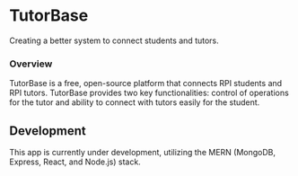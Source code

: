 # TutorBase
Creating a better system to connect students and tutors.

### Overview
TutorBase is a free, open-source platform that connects RPI students and RPI tutors. TutorBase provides two key functionalities: control of operations for the tutor and ability to connect with tutors easily for the student.

## Development
This app is currently under development, utilizing the MERN (MongoDB, Express, React, and Node.js) stack.
